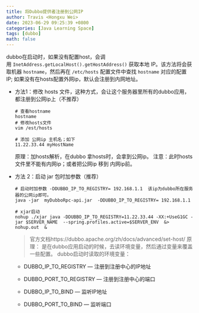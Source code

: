 ```yaml
---
title: 将Dubbo提供者注册到公网IP
author: Travis <Hongxu Wei>
date: 2023-06-29 09:25:39 +0800
categories: [Java Learning Space]
tags: [dubbo]
math: false
---
```


dubbo在启动时，如果没有配置host，会调用 `InetAddress.getLocalHost().getHostAddress()` 获取本地 IP。该方法将会获取机器 `hostname`，然后再在 `/etc/hosts` 配置文件中查找 `hostname` 对应的配置 IP;  如果没有在hosts配置外网ip，默认会注册到内网地址。



- 方法1：修改 hosts 文件，这种方式，会让这个服务器里所有的dubbo应用，都注册到公网ip上（不推荐）

  ```shell
  # 查看hostname
  hostname
  # 修改hosts文件
  vim /est/hosts
  
  # 添加 公网ip 主机名；如下
  11.22.33.44 myHostName
  ```

  原理：加hosts解析，在dubbo 拿hosts时，会拿到公网ip。
  注意：此时hosts文件里不能有内网ip；或者把公网ip 移到 内网ip前。

- 方法 2：启动 jar 包时加参数（推荐）

  ```shell
  # 启动时加参数 -DDUBBO_IP_TO_REGISTRY= 192.168.1.1  该ip为dubbo所在服务器的公网ip即可。
  java -jar  myDubboRpc-api.jar  -DDUBBO_IP_TO_REGISTRY= 192.168.1.1 
  
  # xjar启动
  nohup ./xjar java -DDUBBO_IP_TO_REGISTRY=11.22.33.44 -XX:+UseG1GC -jar $SERVER_NAME  --spring.profiles.active=$SERVER_ENV  &> nohup.out  &
  ```

  > 官方文档https://dubbo.apache.org/zh/docs/advanced/set-host/
  > 原理： 是在dubbo应用启动的时候，去读环境变量，然后通过变量来覆盖一些配置。
  > dubbo启动时读取的环境变量：

  - DUBBO_IP_TO_REGISTRY — 注册到注册中心的IP地址

  - DUBBO_PORT_TO_REGISTRY — 注册到注册中心的端口

  - DUBBO_IP_TO_BIND — 监听IP地址

  - DUBBO_PORT_TO_BIND — 监听端口